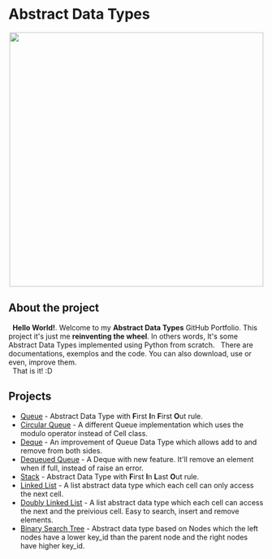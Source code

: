 # Abstract Data Types

<p align="center">
  <img src="https://cdn.lynda.com/course/779747/779747-636918703200751022-16x9.jpg" width=500>
</p>

## About the project
&nbsp; **Hello World!**. Welcome to my **Abstract Data Types** GitHub Portfolio. This project it's just me **reinventing the wheel**. 
In others words, It's some Abstract Data Types implemented using Python from scratch.
&nbsp; There are documentations, exemplos and the code. You can also download, use or even, improve them.  
&nbsp; That is it! :D

## Projects
- [Queue](https://github.com/senavs/AbstractDataTypes/tree/master/queue) - 
  Abstract Data Type with **F**irst **I**n **F**irst **O**ut rule.
- [Circular Queue](https://github.com/senavs/AbstractDataTypes/tree/master/circular_queue) - 
  A different Queue implementation which uses the modulo operator instead of Cell class.
- [Deque](https://github.com/senavs/AbstractDataTypes/tree/master/deque) - 
  An improvement of Queue Data Type which allows add to and remove from both sides.
- [Dequeued Queue](https://github.com/senavs/AbstractDataTypes/tree/master/dequeued_queue) - 
  A Deque with new feature. It'll remove an element when if full, instead of raise an error.
- [Stack](https://github.com/senavs/AbstractDataTypes/tree/master/stack) - 
  Abstract Data Type with **F**irst **I**n **L**ast **O**ut rule.
- [Linked List](https://github.com/senavs/AbstractDataTypes/tree/master/linked_list) - 
  A list abstract data type which each cell can only access the next cell.
- [Doubly Linked List](https://github.com/senavs/AbstractDataTypes/tree/master/doubly_linked_list) - 
  A list abstract data type which each cell can access the next and the preivious cell. Easy to search, insert and remove elements.
- [Binary Search Tree](https://github.com/senavs/AbstractDataTypes/tree/master/binary_search_tree) - 
  Abstract data type based on Nodes which the left nodes have a lower key_id than the parent node and the right nodes have higher key_id.
